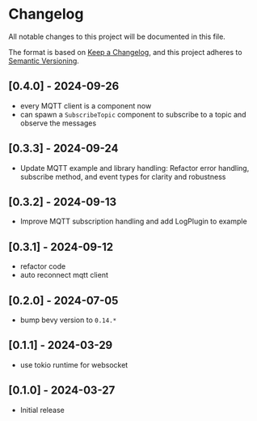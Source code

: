 # Changelog

All notable changes to this project will be documented in this file.

The format is based on [Keep a Changelog](https://keepachangelog.com/en/1.0.0/),
and this project adheres to [Semantic Versioning](https://semver.org/spec/v2.0.0.html).

## [0.4.0] - 2024-09-26

- every MQTT client is a component now
- can spawn a `SubscribeTopic` component to subscribe to a topic and observe the messages

## [0.3.3] - 2024-09-24

- Update MQTT example and library handling: Refactor error handling, subscribe method, and event types for clarity and
  robustness

## [0.3.2] - 2024-09-13

- Improve MQTT subscription handling and add LogPlugin to example

## [0.3.1] - 2024-09-12

- refactor code
- auto reconnect mqtt client

## [0.2.0] - 2024-07-05

- bump bevy version to `0.14.*`

## [0.1.1] - 2024-03-29

- use tokio runtime for websocket

## [0.1.0] - 2024-03-27

- Initial release